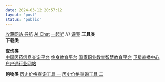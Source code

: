 ```yaml
---
date: 2024-03-12 20:57:12
layout: 'post'
status: 'public'
---
```


[收藏网站 导航](https://www.goto-mars.com/people/aLYqyNvYvd)
[AI Chat](https://yeyu2048.xyz/gpt.html?random=0.7980647213383392&antijump=0.25731176490130725)
[一起听](https://music.alang.run/#/)
/// [课表](https://docs.qq.com/doc/DSXRFRUxPV1l6Wkp6)
 **工具类**      
 **下载类**      



 **查询类**                                                                          
[中国医药信息查询平台](https://www.dayi.org.cn/)
[终身教育平台](https://le.ouchn.cn/home)
[国家职业教育智慧教育平台](https://vocational.smartedu.cn/)
[卫星直播中心](http://www.huhutv.com.cn/)
[户户通行业网站](https://huhutong315.com/)

**购物类**
[历史价格查询工具 一](http://www.hisprice.cn/)
[历史价格查询工具 二](https://www.gwdang.com/v2/trend)